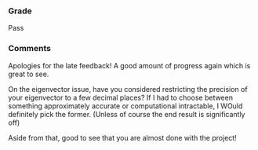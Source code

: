 ### Grade
Pass

### Comments
Apologies for the late feedback! A good amount of progress again which is great to see.

On the eigenvector issue, have you considered restricting the precision of your eigenvector to a few decimal places? If I had to choose between something approximately accurate or computational intractable, I WOuld definitely pick the former. (Unless of course the end result is significantly off)

Aside from that, good to see that you are almost done with the project!